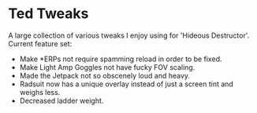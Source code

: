 # Ted Tweaks

A large collection of various tweaks I enjoy using for 'Hideous Destructor'. Current feature set:

- Make *ERPs not require spamming reload in order to be fixed.
- Make Light Amp Goggles not have fucky FOV scaling.
- Made the Jetpack not so obscenely loud and heavy.
- Radsuit now has a unique overlay instead of just a screen tint and weighs less.
- Decreased ladder weight.

